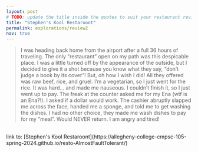```yaml
---
layout: post
# TODO: update the title inside the quotes to suit your restaurant review needs
title: "Stephen's Kool Restaroont"
permalink: explorations/review2
nav: true
---
```


>I was heading back home from the airport after a full 36 hours of traveling. The only “restaurant” open on my path was this despicable place. I was a little turned off by the appearance of the outside, but I decided to give it a shot because you know what they say, “don’t judge a book by its cover”! But, oh how I wish I did! All they offered was raw beef, rice, and gruel. I’m a vegetarian, so I just went for the rice. It was hard… and made me nauseous. I couldn’t finish it, so I just went up to pay. The freak at the counter asked me for my Ena (wtf is an Ena?!). I asked if a dollar would work. The cashier abruptly slapped me across the face, handed me a sponge, and told me to get washing the dishes. I had no other choice, they made me wash dishes to pay for my “meal”. Would NEVER return. I am angry and tired!
<br>
link to: [Stephen's Kool Restaroont](https://allegheny-college-cmpsc-105-spring-2024.github.io/resto-AlmostFaultTolerant/)

